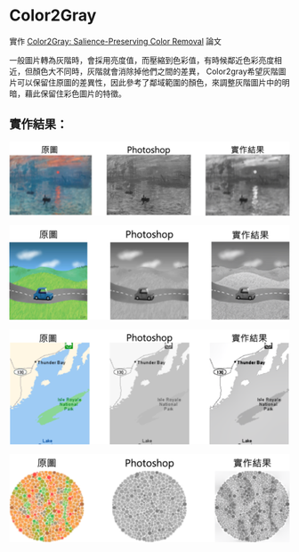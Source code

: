 # Color2Gray

實作 [Color2Gray: Salience-Preserving Color Removal](https://users.cs.northwestern.edu/~ago820/color2gray/color2gray.pdf) 論文

一般圖片轉為灰階時，會採用亮度值，而壓縮到色彩值，有時候鄰近色彩亮度相近，但顏色大不同時，灰階就會消除掉他們之間的差異，
Color2gray希望灰階圖片可以保留住原圖的差異性，因此參考了鄰域範圍的顏色，來調整灰階圖片中的明暗，藉此保留住彩色圖片的特徵。

## 實作結果：
![image](https://github.com/ych1997/Color2Gray/blob/main/result/圖片%201.png)

![image](https://github.com/ych1997/Color2Gray/blob/main/result/圖片%202.png)

![image](https://github.com/ych1997/Color2Gray/blob/main/result/圖片%203.png)

![image](https://github.com/ych1997/Color2Gray/blob/main/result/圖片%204.png)
